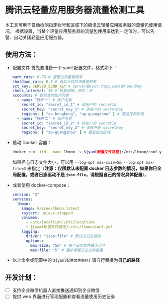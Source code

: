 # 腾讯云轻量应用服务器流量检测工具

本工具可用于自动检测指定帐号和区域下的腾讯云轻量应用服务器的流量包使用情况。
根据设置，当某个轻量应用服务器的流量包使用率达到一定值时，可以告警、自动关闭轻量应用服务器。

## 使用方法：

- 配置文件
  首先要准备一个 yaml 配置文件，格式如下： 

  ```yaml
  warn_rate: 0.75 # 报警的流量使用率
  shutdown_rate: 0.9 # 自动关机的流量使用率
  sct_key: SERVER_SEND_KEY # Server酱(sct.ftqq.com)的 SendKey
  check_interval: 30 # 检查间隔，单位：秒
  accounts: # 要检查的账户列表
    - name: "账户一" # 账户名称
      secret_id: "secret_id_1" # 该帐户的 secretId
      secret_key: "secret_key_1" # 该账户的 secretKey
      regions: [ "ap-hongkong", "ap-guangzhou" ] # 要监控的区域
    - name: "账户二" # 账户名称
      secret_id: "secret_id_2" # 该帐户的 secretId
      secret_key: "secret_key_2" # 该账户的 secretKey
      regions: [ "ap-guangzhou" ] # 要监控的区域
  ```
- 启动 Docker 容器： 

  ```bash
  docker run -itd --name lhmon -v ${yaml配置文件路径}:/etc/lhmon/conf.yml -v /etc/localtime:/etc/localtime kairee/lhmon:latest
  ```
  如果担心日志文件大小，可以用 `--log-opt max-size=5m --log-opt max-file=3` 来指定（__注意：仅限默认未配置 docker 日志参数的情况，如果你已全局配置，或者日志驱动不是 `json-file`，请根据自己的情况具体配置__）。
- 或者使用 docker-compose： 

  ```yaml
  version: "3"
  services:
    lhmon:
      image: kairee/lhmon:latest
      restart: unless-stopped
      volumes:
        - /etc/localtime:/etc/localtime
        - ${yaml配置文件路径}:/etc/lhmon/conf.yml
      logging:
        driver: "json-file" # 默认的日志驱动
        options:
          max-size: "5m" # 单个日志文件最大尺寸
          max-file: "5" # 最多保留日志文件数量
  ```
- 以上命令或配置中的 `${yaml配置文件路径}` 请自行替换为**自己的路径**

## 开发计划：

- [ ] 支持企业微信机器人直接推送通知到企业微信
- [ ] 提供 web 界面进行管理配置和查看流量使用历史记录
